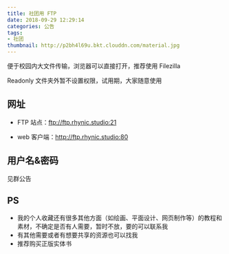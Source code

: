 ```yaml
---
title: 社团用 FTP
date: 2018-09-29 12:29:14
categories: 公告
tags:
- 社团
thumbnail: http://p2bh4l69u.bkt.clouddn.com/material.jpg
---
```




便于校园内大文件传输，浏览器可以直接打开，推荐使用 Filezilla

Readonly 文件夹外暂不设置权限，试用期，大家随意使用



## 网址

- FTP 站点：<ftp://ftp.rhynic.studio:21>

- web 客户端：<http://ftp.rhynic.studio:80>



## 用户名&密码

见群公告



## PS

- 我的个人收藏还有很多其他方面（如绘画、平面设计、网页制作等）的教程和素材，不确定是否有人需要，暂时不放，要的可以联系我
- 有其他需要或者有想要共享的资源也可以找我
- 推荐购买正版实体书